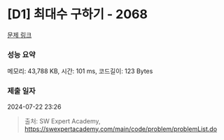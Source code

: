 # [D1] 최대수 구하기 - 2068 

[문제 링크](https://swexpertacademy.com/main/code/problem/problemDetail.do?contestProbId=AV5QQhbqA4QDFAUq) 

### 성능 요약

메모리: 43,788 KB, 시간: 101 ms, 코드길이: 123 Bytes

### 제출 일자

2024-07-22 23:26



> 출처: SW Expert Academy, https://swexpertacademy.com/main/code/problem/problemList.do
